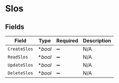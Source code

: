 # Slos


## Fields

| Field              | Type               | Required           | Description        |
| ------------------ | ------------------ | ------------------ | ------------------ |
| `CreateSlos`       | **bool*            | :heavy_minus_sign: | N/A                |
| `ReadSlos`         | **bool*            | :heavy_minus_sign: | N/A                |
| `UpdateSlos`       | **bool*            | :heavy_minus_sign: | N/A                |
| `DeleteSlos`       | **bool*            | :heavy_minus_sign: | N/A                |